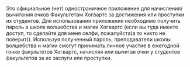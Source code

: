Это официальное (нет) одностраничное приложение для начисления/вычитания очков Факультетам Хогвартс за достижения или проступки их студентов. Для использования приложения необходимо получить пароль в школе волшебства и магии Хогвартс (если вы туда имеете доступ, то сделайте для меня селфи, пожалуйста(а то никто не поверит)). Используя полученный пароль, преподаватели школы волшебства и магии смогут принимать личное участие в ежегодной гонке факультетов Хогвартс, начисляя или вычитая очки у студентов факультетов за их заслуги или проступки.
